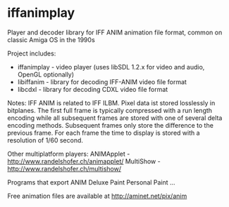 # iffanimplay
Player and decoder library for IFF ANIM animation file format, common on classic Amiga OS in the 1990s

Project includes:
 * iffanimplay - video player (uses libSDL 1.2.x for video and audio, OpenGL optionally)
 * libiffanim - library for decoding IFF-ANIM video file format
 * libcdxl - library for decoding CDXL video file format

Notes:
IFF ANIM is related to IFF ILBM. Pixel data ist stored losslessly in bitplanes.
The first full frame is typically compressed with a run length encoding while all subsequent frames are stored with one of several delta encoding methods.
Subsequent frames only store the difference to the previous frame.
For each frame the time to display is stored with a resolution of 1/60 second.



Other multiplatform players:
 ANIMApplet - http://www.randelshofer.ch/animapplet/
 MultiShow - http://www.randelshofer.ch/multishow/

Programs that export ANIM
 Deluxe Paint
 Personal Paint
 ...

Free animation files are available at http://aminet.net/pix/anim
